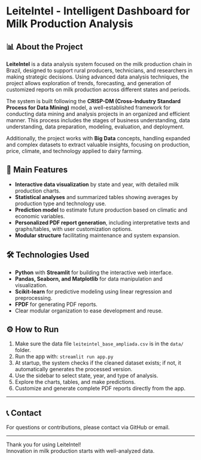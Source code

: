 # LeiteIntel - Intelligent Dashboard for Milk Production Analysis

## 📊 About the Project

**LeiteIntel** is a data analysis system focused on the milk production chain in Brazil, designed to support rural producers, technicians, and researchers in making strategic decisions. Using advanced data analysis techniques, the project allows exploration of trends, forecasting, and generation of customized reports on milk production across different states and periods.

The system is built following the **CRISP-DM (Cross-Industry Standard Process for Data Mining)** model, a well-established framework for conducting data mining and analysis projects in an organized and efficient manner. This process includes the stages of business understanding, data understanding, data preparation, modeling, evaluation, and deployment.

Additionally, the project works with **Big Data** concepts, handling expanded and complex datasets to extract valuable insights, focusing on production, price, climate, and technology applied to dairy farming.

## 🚀 Main Features

- **Interactive data visualization** by state and year, with detailed milk production charts.
- **Statistical analyses** and summarized tables showing averages by production type and technology use.
- **Prediction model** to estimate future production based on climatic and economic variables.
- **Personalized PDF report generation**, including interpretative texts and graphs/tables, with user customization options.
- **Modular structure** facilitating maintenance and system expansion.

## 🛠️ Technologies Used

- **Python** with **Streamlit** for building the interactive web interface.
- **Pandas, Seaborn, and Matplotlib** for data manipulation and visualization.
- **Scikit-learn** for predictive modeling using linear regression and preprocessing.
- **FPDF** for generating PDF reports.
- Clear modular organization to ease development and reuse.

## ⚙️ How to Run

1. Make sure the data file `leiteintel_base_ampliada.csv` is in the `data/` folder.
2. Run the app with: `streamlit run app.py`
3. At startup, the system checks if the cleaned dataset exists; if not, it automatically generates the processed version.
4. Use the sidebar to select state, year, and type of analysis.
5. Explore the charts, tables, and make predictions.
6. Customize and generate complete PDF reports directly from the app.

---


## 📞 Contact

For questions or contributions, please contact via GitHub or email.

---

Thank you for using LeiteIntel!  
Innovation in milk production starts with well-analyzed data.
